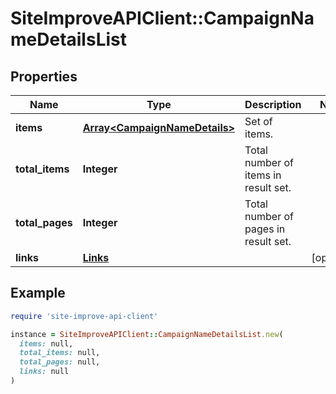 # SiteImproveAPIClient::CampaignNameDetailsList

## Properties

| Name | Type | Description | Notes |
| ---- | ---- | ----------- | ----- |
| **items** | [**Array&lt;CampaignNameDetails&gt;**](CampaignNameDetails.md) | Set of items. |  |
| **total_items** | **Integer** | Total number of items in result set. |  |
| **total_pages** | **Integer** | Total number of pages in result set. |  |
| **links** | [**Links**](Links.md) |  | [optional] |

## Example

```ruby
require 'site-improve-api-client'

instance = SiteImproveAPIClient::CampaignNameDetailsList.new(
  items: null,
  total_items: null,
  total_pages: null,
  links: null
)
```

